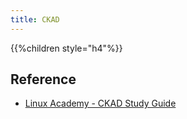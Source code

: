 ```yaml
---
title: CKAD
---
```


{{%children style="h4"%}}

## Reference

* [Linux Academy - CKAD Study Guide](/pdf/ckad-study-guide.pdf)